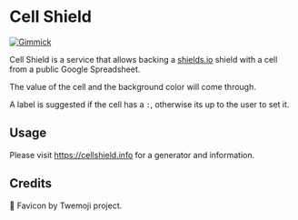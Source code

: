 # Cell Shield

[![Gimmick](https://shields.io/endpoint?url=https%3A%2F%2Fcellshield.info%2Fgs%3FspreadSheetId%3D1HF_u-a4gQpUFO12kToJg3h7Iu8lD1yZrL3-POmsRrDE%26cellRange%3DA2)](https://docs.google.com/spreadsheets/d/1HF_u-a4gQpUFO12kToJg3h7Iu8lD1yZrL3-POmsRrDE/edit#gid=0&range=A2)

Cell Shield is a service that allows backing a [shields.io][shio] shield with
a cell from a public Google Spreadsheet.

The value of the cell and the background color will come through.

A label is suggested if the cell has a `:`, otherwise its up to the user to set it.

## Usage

Please visit https://cellshield.info for a generator and information.

## Credits

🧮 Favicon by Twemoji project.

[shio]: https://shields.io/